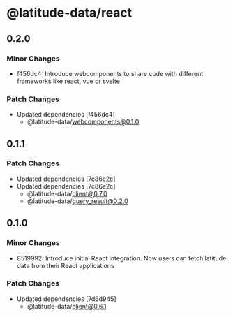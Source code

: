 # @latitude-data/react

## 0.2.0

### Minor Changes

- f456dc4: Introduce webcomponents to share code with different frameworks like react, vue or svelte

### Patch Changes

- Updated dependencies [f456dc4]
  - @latitude-data/webcomponents@0.1.0

## 0.1.1

### Patch Changes

- Updated dependencies [7c86e2c]
- Updated dependencies [7c86e2c]
  - @latitude-data/client@0.7.0
  - @latitude-data/query_result@0.2.0

## 0.1.0

### Minor Changes

- 8519992: Introduce initial React integration. Now users can fetch latitude data from their React applications

### Patch Changes

- Updated dependencies [7d6d945]
  - @latitude-data/client@0.6.1
